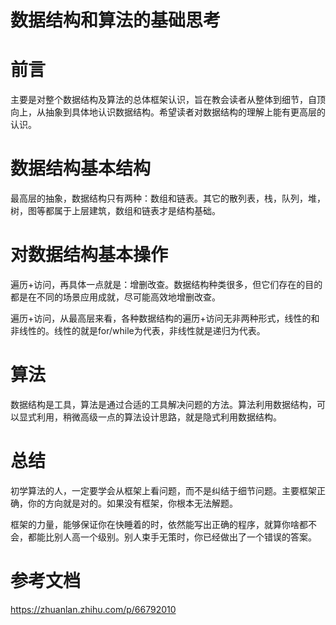 # 数据结构和算法的基础思考

# 前言

主要是对整个数据结构及算法的总体框架认识，旨在教会读者从整体到细节，自顶向上，从抽象到具体地认识数据结构。希望读者对数据结构的理解上能有更高层的认识。

# 数据结构基本结构

最高层的抽象，数据结构只有两种：数组和链表。其它的散列表，栈，队列，堆，树，图等都属于上层建筑，数组和链表才是结构基础。

# 对数据结构基本操作

遍历+访问，再具体一点就是：增删改查。数据结构种类很多，但它们存在的目的都是在不同的场景应用成就，尽可能高效地增删改查。

遍历+访问，从最高层来看，各种数据结构的遍历+访问无非两种形式，线性的和非线性的。线性的就是for/while为代表，非线性就是递归为代表。

# 算法

数据结构是工具，算法是通过合适的工具解决问题的方法。算法利用数据结构，可以显式利用，稍微高级一点的算法设计思路，就是隐式利用数据结构。

# 总结

初学算法的人，一定要学会从框架上看问题，而不是纠结于细节问题。主要框架正确，你的方向就是对的。如果没有框架，你根本无法解题。

框架的力量，能够保证你在快睡着的时，依然能写出正确的程序，就算你啥都不会，都能比别人高一个级别。别人束手无策时，你已经做出了一个错误的答案。

# 参考文档

https://zhuanlan.zhihu.com/p/66792010
